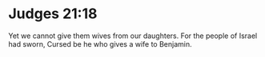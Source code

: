 # Judges 21:18

Yet we cannot give them wives from our daughters. For the people of Israel had sworn, Cursed be he who gives a wife to Benjamin.
